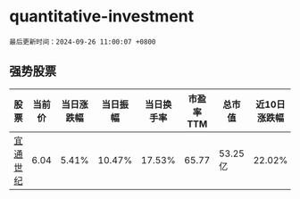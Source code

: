 # quantitative-investment

`最后更新时间：2024-09-26 11:00:07 +0800`

## 强势股票

|股票|当前价|当日涨跌幅|当日振幅|当日换手率|市盈率TTM|总市值|近10日涨跌幅|
|----|----|----|----|----|----|----|----|
|[宜通世纪](https://xueqiu.com/S/SZ300310)|6.04|5.41%|10.47%|17.53%|65.77|53.25亿|22.02%|
